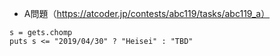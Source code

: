 - A問題（https://atcoder.jp/contests/abc119/tasks/abc119_a）

```
s = gets.chomp
puts s <= "2019/04/30" ? "Heisei" : "TBD"
```
